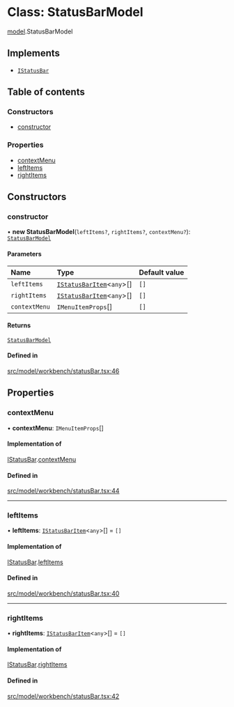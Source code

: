 # Class: StatusBarModel

[model](../modules/model.md).StatusBarModel

## Implements

- [`IStatusBar`](../interfaces/model.IStatusBar.md)

## Table of contents

### Constructors

- [constructor](model.StatusBarModel.md#constructor)

### Properties

- [contextMenu](model.StatusBarModel.md#contextmenu)
- [leftItems](model.StatusBarModel.md#leftitems)
- [rightItems](model.StatusBarModel.md#rightitems)

## Constructors

### constructor

• **new StatusBarModel**(`leftItems?`, `rightItems?`, `contextMenu?`): [`StatusBarModel`](model.StatusBarModel.md)

#### Parameters

| Name | Type | Default value |
| :------ | :------ | :------ |
| `leftItems` | [`IStatusBarItem`](../interfaces/model.IStatusBarItem.md)\<`any`\>[] | `[]` |
| `rightItems` | [`IStatusBarItem`](../interfaces/model.IStatusBarItem.md)\<`any`\>[] | `[]` |
| `contextMenu` | `IMenuItemProps`[] | `[]` |

#### Returns

[`StatusBarModel`](model.StatusBarModel.md)

#### Defined in

[src/model/workbench/statusBar.tsx:46](https://github.com/mtsdnz/allai-core/blob/5932278/src/model/workbench/statusBar.tsx#L46)

## Properties

### contextMenu

• **contextMenu**: `IMenuItemProps`[]

#### Implementation of

[IStatusBar](../interfaces/model.IStatusBar.md).[contextMenu](../interfaces/model.IStatusBar.md#contextmenu)

#### Defined in

[src/model/workbench/statusBar.tsx:44](https://github.com/mtsdnz/allai-core/blob/5932278/src/model/workbench/statusBar.tsx#L44)

___

### leftItems

• **leftItems**: [`IStatusBarItem`](../interfaces/model.IStatusBarItem.md)\<`any`\>[] = `[]`

#### Implementation of

[IStatusBar](../interfaces/model.IStatusBar.md).[leftItems](../interfaces/model.IStatusBar.md#leftitems)

#### Defined in

[src/model/workbench/statusBar.tsx:40](https://github.com/mtsdnz/allai-core/blob/5932278/src/model/workbench/statusBar.tsx#L40)

___

### rightItems

• **rightItems**: [`IStatusBarItem`](../interfaces/model.IStatusBarItem.md)\<`any`\>[] = `[]`

#### Implementation of

[IStatusBar](../interfaces/model.IStatusBar.md).[rightItems](../interfaces/model.IStatusBar.md#rightitems)

#### Defined in

[src/model/workbench/statusBar.tsx:42](https://github.com/mtsdnz/allai-core/blob/5932278/src/model/workbench/statusBar.tsx#L42)
